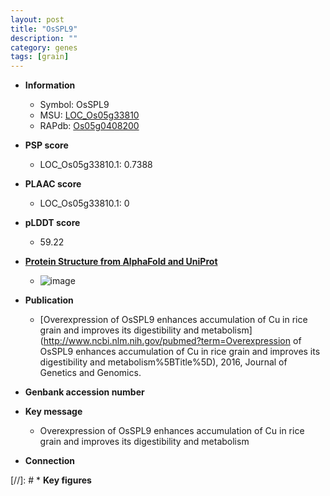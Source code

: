 ```yaml
---
layout: post
title: "OsSPL9"
description: ""
category: genes
tags: [grain]
---
```


* **Information**  
    + Symbol: OsSPL9  
    + MSU: [LOC_Os05g33810](http://rice.plantbiology.msu.edu/cgi-bin/ORF_infopage.cgi?orf=LOC_Os05g33810)  
    + RAPdb: [Os05g0408200](http://rapdb.dna.affrc.go.jp/viewer/gbrowse_details/irgsp1?name=Os05g0408200)  

* **PSP score**  
    + LOC_Os05g33810.1: 0.7388 

* **PLAAC score**  
    + LOC_Os05g33810.1: 0 

* **pLDDT score**
    + 59.22

* **[Protein Structure from AlphaFold and UniProt](https://www.uniprot.org/uniprotkb/Q6I576/entry#structure)**
    + ![image](https://ricepsp.github.io/images/Q6/AF-Q6I576-F1.png)

* **Publication**  
    + [Overexpression of OsSPL9 enhances accumulation of Cu in rice grain and improves its digestibility and metabolism](http://www.ncbi.nlm.nih.gov/pubmed?term=Overexpression of OsSPL9 enhances accumulation of Cu in rice grain and improves its digestibility and metabolism%5BTitle%5D), 2016, Journal of Genetics and Genomics.

* **Genbank accession number**  

* **Key message**  
    + Overexpression of OsSPL9 enhances accumulation of Cu in rice grain and improves its digestibility and metabolism

* **Connection**  

[//]: # * **Key figures**  


